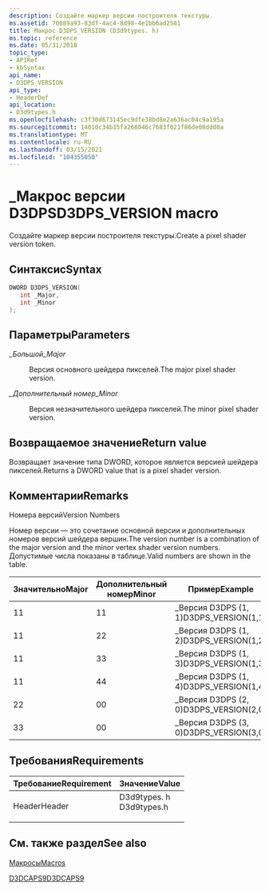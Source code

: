 ```yaml
---
description: Создайте маркер версии построителя текстуры.
ms.assetid: 70089a93-83df-4ac4-8d98-4e1bb6ad2581
title: Макрос D3DPS_VERSION (D3d9types. h)
ms.topic: reference
ms.date: 05/31/2018
topic_type:
- APIRef
- kbSyntax
api_name:
- D3DPS_VERSION
api_type:
- HeaderDef
api_location:
- D3d9types.h
ms.openlocfilehash: c3f30d673145ec9dfe38bd8e2a636ac04c9a195a
ms.sourcegitcommit: 14010c34b35fa268046c7683f021f86de08ddd0a
ms.translationtype: MT
ms.contentlocale: ru-RU
ms.lasthandoff: 03/15/2021
ms.locfileid: "104355050"
---
```

# <a name="d3dps_version-macro"></a><span data-ttu-id="36046-103">\_Макрос версии D3DPS</span><span class="sxs-lookup"><span data-stu-id="36046-103">D3DPS\_VERSION macro</span></span>

<span data-ttu-id="36046-104">Создайте маркер версии построителя текстуры.</span><span class="sxs-lookup"><span data-stu-id="36046-104">Create a pixel shader version token.</span></span>

## <a name="syntax"></a><span data-ttu-id="36046-105">Синтаксис</span><span class="sxs-lookup"><span data-stu-id="36046-105">Syntax</span></span>


```C++
DWORD D3DPS_VERSION(
   int _Major,
   int _Minor
);
```



## <a name="parameters"></a><span data-ttu-id="36046-106">Параметры</span><span class="sxs-lookup"><span data-stu-id="36046-106">Parameters</span></span>

<dl> <dt>

<span data-ttu-id="36046-107">*\_Большой*</span><span class="sxs-lookup"><span data-stu-id="36046-107">*\_Major*</span></span> 
</dt> <dd>

<span data-ttu-id="36046-108">Версия основного шейдера пикселей.</span><span class="sxs-lookup"><span data-stu-id="36046-108">The major pixel shader version.</span></span>

</dd> <dt>

<span data-ttu-id="36046-109">*\_Дополнительный номер*</span><span class="sxs-lookup"><span data-stu-id="36046-109">*\_Minor*</span></span> 
</dt> <dd>

<span data-ttu-id="36046-110">Версия незначительного шейдера пикселей.</span><span class="sxs-lookup"><span data-stu-id="36046-110">The minor pixel shader version.</span></span>

</dd> </dl>

## <a name="return-value"></a><span data-ttu-id="36046-111">Возвращаемое значение</span><span class="sxs-lookup"><span data-stu-id="36046-111">Return value</span></span>

<span data-ttu-id="36046-112">Возвращает значение типа DWORD, которое является версией шейдера пикселей.</span><span class="sxs-lookup"><span data-stu-id="36046-112">Returns a DWORD value that is a pixel shader version.</span></span>

## <a name="remarks"></a><span data-ttu-id="36046-113">Комментарии</span><span class="sxs-lookup"><span data-stu-id="36046-113">Remarks</span></span>

<span data-ttu-id="36046-114">Номера версий</span><span class="sxs-lookup"><span data-stu-id="36046-114">Version Numbers</span></span>

<span data-ttu-id="36046-115">Номер версии — это сочетание основной версии и дополнительных номеров версий шейдера вершин.</span><span class="sxs-lookup"><span data-stu-id="36046-115">The version number is a combination of the major version and the minor vertex shader version numbers.</span></span> <span data-ttu-id="36046-116">Допустимые числа показаны в таблице.</span><span class="sxs-lookup"><span data-stu-id="36046-116">Valid numbers are shown in the table.</span></span>



| <span data-ttu-id="36046-117">Значительно</span><span class="sxs-lookup"><span data-stu-id="36046-117">Major</span></span> | <span data-ttu-id="36046-118">Дополнительный номер</span><span class="sxs-lookup"><span data-stu-id="36046-118">Minor</span></span> | <span data-ttu-id="36046-119">Пример</span><span class="sxs-lookup"><span data-stu-id="36046-119">Example</span></span>             |
|-------|-------|---------------------|
| <span data-ttu-id="36046-120">1</span><span class="sxs-lookup"><span data-stu-id="36046-120">1</span></span>     | <span data-ttu-id="36046-121">1</span><span class="sxs-lookup"><span data-stu-id="36046-121">1</span></span>     | <span data-ttu-id="36046-122">\_Версия D3DPS (1, 1)</span><span class="sxs-lookup"><span data-stu-id="36046-122">D3DPS\_VERSION(1,1)</span></span> |
| <span data-ttu-id="36046-123">1</span><span class="sxs-lookup"><span data-stu-id="36046-123">1</span></span>     | <span data-ttu-id="36046-124">2</span><span class="sxs-lookup"><span data-stu-id="36046-124">2</span></span>     | <span data-ttu-id="36046-125">\_Версия D3DPS (1, 2)</span><span class="sxs-lookup"><span data-stu-id="36046-125">D3DPS\_VERSION(1,2)</span></span> |
| <span data-ttu-id="36046-126">1</span><span class="sxs-lookup"><span data-stu-id="36046-126">1</span></span>     | <span data-ttu-id="36046-127">3</span><span class="sxs-lookup"><span data-stu-id="36046-127">3</span></span>     | <span data-ttu-id="36046-128">\_Версия D3DPS (1, 3)</span><span class="sxs-lookup"><span data-stu-id="36046-128">D3DPS\_VERSION(1,3)</span></span> |
| <span data-ttu-id="36046-129">1</span><span class="sxs-lookup"><span data-stu-id="36046-129">1</span></span>     | <span data-ttu-id="36046-130">4</span><span class="sxs-lookup"><span data-stu-id="36046-130">4</span></span>     | <span data-ttu-id="36046-131">\_Версия D3DPS (1, 4)</span><span class="sxs-lookup"><span data-stu-id="36046-131">D3DPS\_VERSION(1,4)</span></span> |
| <span data-ttu-id="36046-132">2</span><span class="sxs-lookup"><span data-stu-id="36046-132">2</span></span>     | <span data-ttu-id="36046-133">0</span><span class="sxs-lookup"><span data-stu-id="36046-133">0</span></span>     | <span data-ttu-id="36046-134">\_Версия D3DPS (2, 0)</span><span class="sxs-lookup"><span data-stu-id="36046-134">D3DPS\_VERSION(2,0)</span></span> |
| <span data-ttu-id="36046-135">3</span><span class="sxs-lookup"><span data-stu-id="36046-135">3</span></span>     | <span data-ttu-id="36046-136">0</span><span class="sxs-lookup"><span data-stu-id="36046-136">0</span></span>     | <span data-ttu-id="36046-137">\_Версия D3DPS (3, 0)</span><span class="sxs-lookup"><span data-stu-id="36046-137">D3DPS\_VERSION(3,0)</span></span> |



 

## <a name="requirements"></a><span data-ttu-id="36046-138">Требования</span><span class="sxs-lookup"><span data-stu-id="36046-138">Requirements</span></span>



| <span data-ttu-id="36046-139">Требование</span><span class="sxs-lookup"><span data-stu-id="36046-139">Requirement</span></span> | <span data-ttu-id="36046-140">Значение</span><span class="sxs-lookup"><span data-stu-id="36046-140">Value</span></span> |
|-------------------|----------------------------------------------------------------------------------------|
| <span data-ttu-id="36046-141">Header</span><span class="sxs-lookup"><span data-stu-id="36046-141">Header</span></span><br/> | <dl> <span data-ttu-id="36046-142"><dt>D3d9types. h</dt></span><span class="sxs-lookup"><span data-stu-id="36046-142"><dt>D3d9types.h</dt></span></span> </dl> |



## <a name="see-also"></a><span data-ttu-id="36046-143">См. также раздел</span><span class="sxs-lookup"><span data-stu-id="36046-143">See also</span></span>

<dl> <dt>

[<span data-ttu-id="36046-144">Макросы</span><span class="sxs-lookup"><span data-stu-id="36046-144">Macros</span></span>](dx9-graphics-reference-d3d-macros.md)
</dt> <dt>

[<span data-ttu-id="36046-145">D3DCAPS9</span><span class="sxs-lookup"><span data-stu-id="36046-145">D3DCAPS9</span></span>](/windows/desktop/api/D3D9Caps/ns-d3d9caps-d3dcaps9)
</dt> </dl>

 

 




